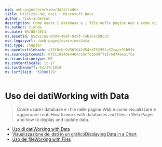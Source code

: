```yaml
---
uid: web-pages/overview/data/index
title: Utilizzo dei dati | Microsoft Docs
author: rick-anderson
description: Come usare i database e i file nelle pagine Web e come visualizzare e aggiornare i dati.
ms.author: riande
ms.date: 09/08/2014
ms.assetid: b5d61ce5-0dd4-40ef-939f-c4b17bcb9c3b
msc.legacyurl: /web-pages/overview/data
msc.type: chapter
ms.openlocfilehash: a78f0cbc9d361d42d54cd73f952a37caae91b9f4
ms.sourcegitcommit: 0f1119340e4464720cfd16d0ff15764746ea1fea
ms.translationtype: MT
ms.contentlocale: it-IT
ms.lasthandoff: 04/17/2019
ms.locfileid: "59388179"
---
```

# <a name="working-with-data"></a><span data-ttu-id="e54a8-103">Uso dei dati</span><span class="sxs-lookup"><span data-stu-id="e54a8-103">Working with Data</span></span>

> <span data-ttu-id="e54a8-104">Come usare i database e i file nelle pagine Web e come visualizzare e aggiornare i dati.</span><span class="sxs-lookup"><span data-stu-id="e54a8-104">How to work with databases and files in Web Pages and how to display and update data.</span></span>


- [<span data-ttu-id="e54a8-105">Uso di dati</span><span class="sxs-lookup"><span data-stu-id="e54a8-105">Working with Data</span></span>](5-working-with-data.md)
- [<span data-ttu-id="e54a8-106">Visualizzazione dei dati in un grafico</span><span class="sxs-lookup"><span data-stu-id="e54a8-106">Displaying Data in a Chart</span></span>](7-displaying-data-in-a-chart.md)
- [<span data-ttu-id="e54a8-107">Uso dei file</span><span class="sxs-lookup"><span data-stu-id="e54a8-107">Working with Files</span></span>](working-with-files.md)
